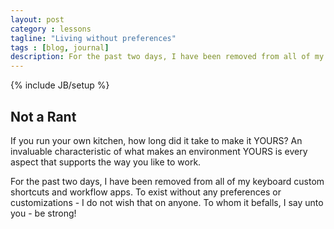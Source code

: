 ```yaml
---
layout: post
category : lessons
tagline: "Living without preferences"
tags : [blog, journal]
description: For the past two days, I have been removed from all of my keyboard custom shortcuts and workflow apps.
---
```

{% include JB/setup %}

## Not a Rant

If you run your own kitchen, how long did it take to make it YOURS? An invaluable characteristic of what makes an environment YOURS is every aspect that supports the way you like to work.

For the past two days, I have been removed from all of my keyboard custom shortcuts and workflow apps. To exist without any preferences or customizations - I do not wish that on anyone. To whom it befalls, I say unto you - be strong!